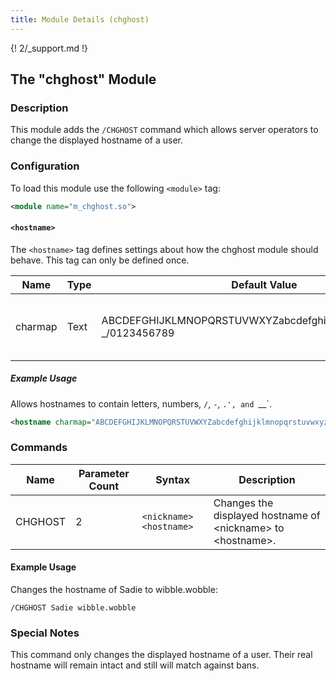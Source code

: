 ```yaml
---
title: Module Details (chghost)
---
```


{! 2/_support.md !}

## The "chghost" Module

### Description

This module adds the `/CHGHOST` command which allows server operators to change the displayed hostname of a user.

### Configuration

To load this module use the following `<module>` tag:

```xml
<module name="m_chghost.so">
```

#### `<hostname>`

The `<hostname>` tag defines settings about how the chghost module should behave. This tag can only be defined once.

Name    | Type | Default Value                                                      | Description
------- | ---- | ------------------------------------------------------------------ | -----------
charmap | Text | ABCDEFGHIJKLMNOPQRSTUVWXYZabcdefghijklmnopqrstuvwxyz.-_/0123456789 | The characters which are allowed in a hostname.

##### Example Usage

Allows hostnames to contain letters, numbers, `/`, `-`, `.', and `__`.

```xml
<hostname charmap="ABCDEFGHIJKLMNOPQRSTUVWXYZabcdefghijklmnopqrstuvwxyz.-_/0123456789">
```

### Commands

Name    | Parameter Count | Syntax                  | Description
------- | --------------- | ----------------------- | -----------
CHGHOST | 2               | `<nickname> <hostname>` | Changes the displayed hostname of &lt;nickname&gt; to &lt;hostname&gt;.

#### Example Usage

Changes the hostname of Sadie to wibble.wobble:

```plaintext
/CHGHOST Sadie wibble.wobble
```

### Special Notes

This command only changes the displayed hostname of a user. Their real hostname will remain intact and still will match against bans.
